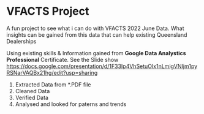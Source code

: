 # VFACTS Project

A fun project to see what i can do with VFACTS 2022 June Data.  What insights can be gained from this data that can help existing Queensland Dealerships

Using existing skills & Information gained from **Google Data Analystics Professional** Certificate.  See the Slide show
https://docs.google.com/presentation/d/1F33Ip4VhSetuOIx1nLmigVNIjm1pyRSNarVAQBx21hg/edit?usp=sharing

1. Extracted Data from *.PDF file
2. Cleaned Data
3. Verified Data
4. Analysed and looked for paterns and trends
